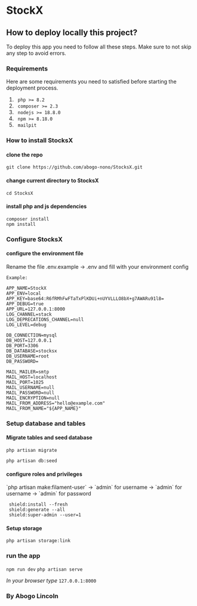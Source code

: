 # StockX

## How to deploy locally this project?

<p> To deploy this app you need to follow all these steps. Make sure to not skip any step to avoid errors.</p>

### Requirements

<p> Here are some requirements you need to satisfied before starting the deployment process.</p>
<ol>
    <li><code> php >= 8.2</code></li>
    <li><code> composer >= 2.3</code></li>
    <li><code> nodejs >= 18.8.0</code></li>
    <li><code> npm >= 8.18.0</code></li>
    <li><code> mailpit </code></li>
</ol>

### How to install StocksX

#### clone the repo

`git clone https://github.com/abogo-nono/StocksX.git`

#### change current directory to StocksX

`cd StocksX`

#### install php and js dependencies

`composer install` <br>
`npm install`

### Configure StocksX

#### configure the environment file

<p> Rename the file .env.example -> .env and fill with your environment config </p>
<p>

    Example:

    APP_NAME=StockX
    APP_ENV=local
    APP_KEY=base64:R6fRMhFwFTaTxPlKDUi+nUYVLLLO8bX+g7AWARu91l8=
    APP_DEBUG=true
    APP_URL=127.0.0.1:8000
    LOG_CHANNEL=stack
    LOG_DEPRECATIONS_CHANNEL=null
    LOG_LEVEL=debug

    DB_CONNECTION=mysql
    DB_HOST=127.0.0.1
    DB_PORT=3306
    DB_DATABASE=stocksx
    DB_USERNAME=root
    DB_PASSWORD=

    MAIL_MAILER=smtp
    MAIL_HOST=localhost
    MAIL_PORT=1025
    MAIL_USERNAME=null
    MAIL_PASSWORD=null
    MAIL_ENCRYPTION=null
    MAIL_FROM_ADDRESS="hello@example.com"
    MAIL_FROM_NAME="${APP_NAME}"
</p>

### Setup database and tables

#### Migrate tables and seed database

<p> <code>php artisan migrate</code> </p>
<p> <code>php artisan db:seed</code></p>

#### configure roles and privileges
<p>
    `php artisan make:filament-user`
        -> `admin` for username
        -> `admin` for username
        -> `admin` for password
</p>
<p>
    <code> shield:install --fresh </code> <br>
    <code> shield:generate --all </code> <br>
    <code> shield:super-admin --user=1 </code>
</p>

#### Setup storage

`php artisan storage:link`

### run the app

`npm run dev`
`php artisan serve`

*In your browser type*
`127.0.0.1:8000`

### By Abogo Lincoln
